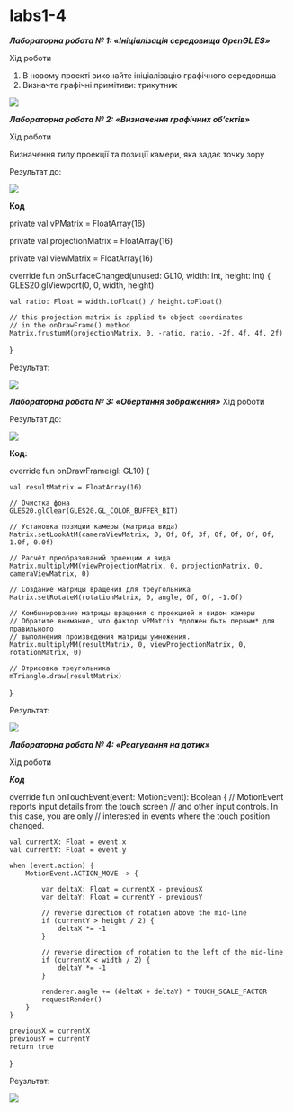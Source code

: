 # labs1-4
___Лабораторна робота № 1: «Ініціалізація середовища OpenGL ES»___

Хід роботи

1.	В новому проекті виконайте ініціалізацію графічного середовища
2.  Визначте графічні примітиви: трикутник 

![](https://i.ibb.co/p1bmZLQ/Screenshot-18.png)

___Лабораторна робота № 2: «Визначення графічних об’єктів»___

Хід роботи

Визначення типу проекції та позиції камери, яка задає точку зору

Результат до:

![](https://i.ibb.co/2s069nh/Screenshot-19.png)


__Код__

private val vPMatrix = FloatArray(16)

private val projectionMatrix = FloatArray(16)

private val viewMatrix = FloatArray(16)


override fun onSurfaceChanged(unused: GL10, width: Int, height: Int) {
    GLES20.glViewport(0, 0, width, height)

    val ratio: Float = width.toFloat() / height.toFloat()

    // this projection matrix is applied to object coordinates
    // in the onDrawFrame() method
    Matrix.frustumM(projectionMatrix, 0, -ratio, ratio, -2f, 4f, 4f, 2f)
}

Результат:

![](https://i.ibb.co/QrgPZ5x/Screenshot-20.png)

___Лабораторна робота № 3: «Обертання зображення»___
Хід роботи

Результат до:

![](https://i.ibb.co/JBpLVy9/Screenshot-21.png)

__Код:__

override fun onDrawFrame(gl: GL10) {

    val resultMatrix = FloatArray(16)

    // Очистка фона
    GLES20.glClear(GLES20.GL_COLOR_BUFFER_BIT)

    // Установка позиции камеры (матрица вида)
    Matrix.setLookAtM(cameraViewMatrix, 0, 0f, 0f, 3f, 0f, 0f, 0f, 0f, 1.0f, 0.0f)

    // Расчёт преобразований проекции и вида
    Matrix.multiplyMM(viewProjectionMatrix, 0, projectionMatrix, 0, cameraViewMatrix, 0)

    // Создание матрицы вращения для треугольника
    Matrix.setRotateM(rotationMatrix, 0, angle, 0f, 0f, -1.0f)

    // Комбинирование матрицы вращения с проекцией и видом камеры
    // Обратите внимание, что фактор vPMatrix *должен быть первым* для правильного
    // выполнения произведения матрицы умножения.
    Matrix.multiplyMM(resultMatrix, 0, viewProjectionMatrix, 0, rotationMatrix, 0)

    // Отрисовка треугольника
    mTriangle.draw(resultMatrix)
}

Результат:

![](https://i.ibb.co/kDsNY8g/Screenshot-22.png)

___Лабораторна робота № 4: «Реагування на дотик»___

Хід роботи

___Код___

override fun onTouchEvent(event: MotionEvent): Boolean {
    // MotionEvent reports input details from the touch screen
    // and other input controls. In this case, you are only
    // interested in events where the touch position changed.

    val currentX: Float = event.x
    val currentY: Float = event.y

    when (event.action) {
        MotionEvent.ACTION_MOVE -> {

            var deltaX: Float = currentX - previousX
            var deltaY: Float = currentY - previousY

            // reverse direction of rotation above the mid-line
            if (currentY > height / 2) {
                deltaX *= -1
            }

            // reverse direction of rotation to the left of the mid-line
            if (currentX < width / 2) {
                deltaY *= -1
            }

            renderer.angle += (deltaX + deltaY) * TOUCH_SCALE_FACTOR
            requestRender()
        }
    }

    previousX = currentX
    previousY = currentY
    return true
}

Реузльтат:

![](https://i.ibb.co/C5Tmj5D/Screenshot-23.png)












